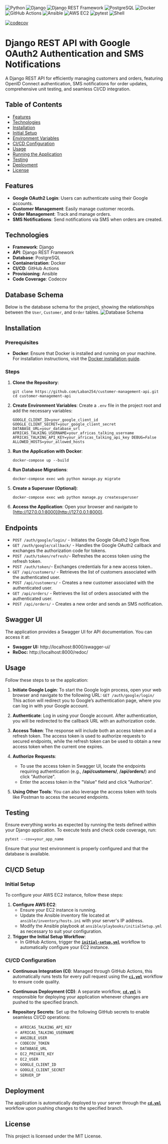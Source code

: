 ![Python](https://img.shields.io/badge/Python-14354C?style=for-the-badge&logo=python&logoColor=white) ![Django](https://img.shields.io/badge/Django-092E20?style=for-the-badge&logo=django&logoColor=white) ![Django REST Framework](https://img.shields.io/badge/Django%20REST%20Framework-3F729B?style=for-the-badge&logo=django&logoColor=white) ![PostgreSQL](https://img.shields.io/badge/PostgreSQL-4169E1?style=for-the-badge&logo=postgresql&logoColor=white) ![Docker](https://img.shields.io/badge/Docker-2496ED?style=for-the-badge&logo=docker&logoColor=white) ![GitHub Actions](https://img.shields.io/badge/GitHub%20Actions-2088FF?style=for-the-badge&logo=github-actions&logoColor=white) ![Ansible](https://img.shields.io/badge/Ansible-ED4B2A?style=for-the-badge&logo=ansible&logoColor=white)  ![AWS EC2](https://img.shields.io/badge/Amazon%20AWS%20EC2-232F3E?style=for-the-badge&logo=amazon-aws&logoColor=white) ![pytest](https://img.shields.io/badge/pytest-000000?style=for-the-badge&logo=pytest&logoColor=white) ![Shell](https://img.shields.io/badge/Shell-4EAA25?style=for-the-badge&logo=gnubash&logoColor=white)

[![codecov](https://codecov.io/github/Laban254/customer-management-api/graph/badge.svg?token=573LW1DYQJ)](https://codecov.io/github/Laban254/customer-management-api)
# Django REST API with Google OAuth2 Authentication and SMS Notifications

A  Django REST API for efficiently managing customers and orders, featuring OpenID Connect authentication, SMS notifications for order updates, comprehensive unit testing, and seamless CI/CD integration.

## Table of Contents

-   [Features](#features)
-   [Technologies](#technologies)
-   [Installation](#installation)
-   [Initial Setup](#initial-setup)
-   [Environment Variables](#environment-variables)
-   [CI/CD Configuration](#cicd-configuration)
-   [Usage](#usage)
-   [Running the Application](#running-the-application)
-   [Testing](#testing)
-   [Deployment](#deployment)
-   [License](#license)

## Features

-   **Google OAuth2 Login**: Users can authenticate using their Google accounts.
-   **Customer Management**: Easily manage customer records.
-   **Order Management**: Track and manage orders.
-   **SMS Notifications**: Send notifications via SMS when orders are created.

## Technologies

-   **Framework**: Django
-   **API**: Django REST Framework
-   **Database**: PostgreSQL
-   **Containerization**: Docker
-   **CI/CD**: GitHub Actions
-   **Provisioning**: Ansible
-   **Code Coverage**: Codecov

## Database Schema
Below is the database schema for the project, showing the relationships between the `User`, `Customer`, and `Order` tables.
![Database Schema](./docs/images/db%20schema.png)

## Installation

### Prerequisites

-  **Docker**: Ensure that Docker is installed and running on your machine. For installation instructions, visit the [Docker installation guide](https://docs.docker.com/engine/install/).

### Steps

1.  **Clone the Repository**:
    

    
    `git clone https://github.com/Laban254/customer-management-api.git`
    `cd customer-management-api` 
    
2.  **Create Environment Variables**: 
		Create a `.env` file in the project root and add the necessary variables:
    

    `GOOGLE_CLIENT_ID=your_google_client_id
    GOOGLE_CLIENT_SECRET=your_google_client_secret
    DATABASE_URL=your_database_url
    AFRICAS_TALKING_USERNAME=your_africas_talking_username
    AFRICAS_TALKING_API_KEY=your_africas_talking_api_key
    DEBUG=False
    ALLOWED_HOSTS=your_allowed_hosts` 
    
3.  **Run the Application with Docker**:
    

    `docker-compose up --build` 
    
4.  **Run Database Migrations**:
    

    
    `docker-compose exec web python manage.py migrate` 
    
5.  **Create a Superuser (Optional)**:
    

    
    `docker-compose exec web python manage.py createsuperuser` 
    
6.  **Access the Application**: Open your browser and navigate to [http://127.0.0.1:8000](http://127.0.0.1:8000).

## Endpoints

-   `POST /auth/google/login/` - Initiates the Google OAuth2 login flow.
-   `GET /auth/google/callback/` - Handles the Google OAuth2 callback and exchanges the authorization code for tokens.
-   `POST /auth/token/refresh/`- Refreshes the access token using the refresh token.
-   `POST /auth/token/`- Exchanges credentials for a new access token..
-   `GET /api/customers/` - Retrieves the list of customers associated with the authenticated user.
-   `POST /api/customers/` - Creates a new customer associated with the authenticated user.
-   `GET /api/orders/` - Retrieves the list of orders associated with the authenticated user.
-   `POST /api/orders/` - Creates a new order and sends an SMS notification.
## Swagger UI

The application provides a Swagger UI for API documentation. You can access it at:

-   **Swagger UI:** http://localhost:8000/swagger-ui/
-   **ReDoc:** http://localhost:8000/redoc/

## Usage

Follow these steps to se the application:

1.  **Initiate Google Login**: 
	To start the Google login process, open your web browser and navigate to the following URL:
     `GET /auth/google/login/` 
    This action will redirect you to Google’s authentication page, where you can log in with your Google account.
    
2.  **Authenticate**: Log in using your Google account. After authentication, you will be redirected to the callback URL with an authorization code.
    
4.  **Access Token**: The response will include both an access token and a refresh token. The access token is used to authorize requests to secured endpoints, while the refresh token can be used to obtain a new access token when the current one expires.
    
5.  **Authorize Requests**:
    
    -   To use the access token in Swagger UI, locate the endpoints requiring authentication (e.g., **/api/customers/**, **/api/orders/**) and click "Authorize".
    -   Enter the access token in the "Value" field and click "Authorize".
6.  **Using Other Tools**: You can also leverage the access token with tools like Postman to access the secured endpoints.
    
## Testing

Ensure everything works as expected by running the tests defined within your Django application. To execute tests and check code coverage, run:


`pytest --cov=your_app_name` 

Ensure that your test environment is properly configured and that the database is available.

## CI/CD Setup

### Initial Setup

To configure your AWS EC2 instance, follow these steps:

1.  **Configure AWS EC2**:
    -   Ensure your EC2 instance is running.
    -   Update the Ansible inventory file located at `ansible/inventory/hosts.ini` with your server's IP address.
    -   Modify the Ansible playbook at `ansible/playbooks/initialSetup.yml` as necessary to suit your configuration.
2.  **Trigger the Initial Setup Workflow**:
    -   In GitHub Actions, trigger the [**`initial-setup.yml`**](./github/workflows/initial-setup.yml) workflow to automatically configure your EC2 instance.  

### CI/CD Configuration

-   **Continuous Integration (CI)**: Managed through GitHub Actions, this automatically runs tests for every pull request using the [**`ci.yml`**](./github/workflows/ci.yml) workflow to ensure code quality.
    
-   **Continuous Deployment (CD)**: A separate workflow, [**`cd.yml`**](./github/workflows/cd.yml) is responsible for deploying your application whenever changes are pushed to the specified branch.
    
-   **Repository Secrets**: Set up the following GitHub secrets to enable seamless CI/CD operations:
    
    -   `AFRICAS_TALKING_API_KEY`
    -   `AFRICAS_TALKING_USERNAME`
    -   `ANSIBLE_USER`
    -   `CODECOV_TOKEN`
    -   `DATABASE_URL`
    -   `EC2_PRIVATE_KEY`
    -   `EC2_USER`
    -   `GOOGLE_CLIENT_ID`
    -   `GOOGLE_CLIENT_SECRET`
    -   `SERVER_IP`









## Deployment

The application is automatically deployed to your server through the  [**`cd.yml`**](./github/workflows/cd.yml) workflow upon pushing changes to the specified branch.


## License

This project is licensed under the MIT License.
